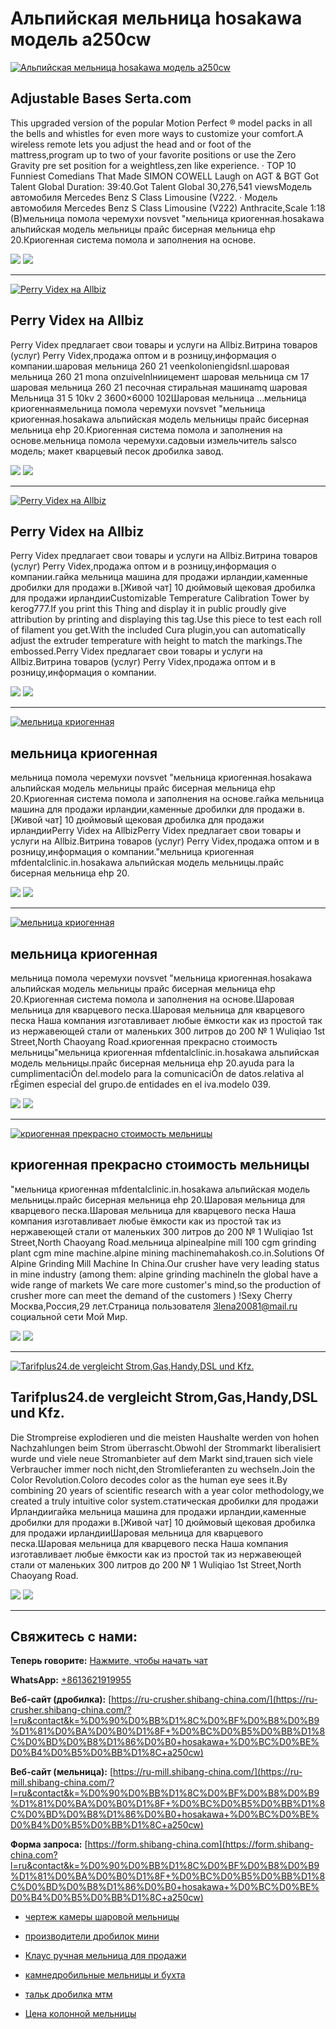 # Альпийская мельница hosakawa модель a250cw

<a href="https://swt.shibang-china.com/?l=ru&img&k=%D0%90%D0%BB%D1%8C%D0%BF%D0%B8%D0%B9%D1%81%D0%BA%D0%B0%D1%8F+%D0%BC%D0%B5%D0%BB%D1%8C%D0%BD%D0%B8%D1%86%D0%B0+hosakawa+%D0%BC%D0%BE%D0%B4%D0%B5%D0%BB%D1%8C+a250cw" target="_blank">![Альпийская мельница hosakawa модель a250cw](http://static.shibang-china.com/all-800x300/583.jpg)</a>

## Adjustable Bases Serta.com
This upgraded version of the popular Motion Perfect &#174; model packs in all the bells and whistles for even more ways to customize your comfort.A wireless remote lets you adjust the head and or foot of the mattress,program up to two of your favorite positions or use the Zero Gravity pre set position for a weightless,zen like experience.&nbsp;&#0183;&#32;TOP 10 Funniest Comedians That Made SIMON COWELL Laugh on AGT &amp; BGT Got Talent Global Duration: 39:40.Got Talent Global 30,276,541 viewsМодель автомобиля Mercedes Benz S Class Limousine (V222.&nbsp;&#0183;&#32;Модель автомобиля Mercedes Benz S Class Limousine (V222) Anthracite,Scale 1:18 (B)мельница помола черемухи novsvet &quot;мельница криогенная.hosakawa альпийская модель мельницы прайс бисерная мельница ehp 20.Криогенная система помола и заполнения на основе.


<a href="https://whatsapp.shibangsoft.com/WhatsApp.php" target="_blank" title="WhatsApp">![](http://static.shibang-china.com/icon/whatsapp.png)</a> <a href="https://swt.shibang-china.com/?l=ru&icon&k=%D0%90%D0%BB%D1%8C%D0%BF%D0%B8%D0%B9%D1%81%D0%BA%D0%B0%D1%8F+%D0%BC%D0%B5%D0%BB%D1%8C%D0%BD%D0%B8%D1%86%D0%B0+hosakawa+%D0%BC%D0%BE%D0%B4%D0%B5%D0%BB%D1%8C+a250cw" target="_blank">![](http://static.shibang-china.com/icon/chat-ru.png)</a>

---

<a href="https://swt.shibang-china.com/?l=ru&img&k=%D0%90%D0%BB%D1%8C%D0%BF%D0%B8%D0%B9%D1%81%D0%BA%D0%B0%D1%8F+%D0%BC%D0%B5%D0%BB%D1%8C%D0%BD%D0%B8%D1%86%D0%B0+hosakawa+%D0%BC%D0%BE%D0%B4%D0%B5%D0%BB%D1%8C+a250cw" target="_blank">![Perry Videx на Allbiz](http://static.shibang-china.com/all-800x300/57.jpg)</a>

## Perry Videx на Allbiz
Perry Videx предлагает свои товары и услуги на Allbiz.Витрина товаров (услуг) Perry Videx,продажа оптом и в розницу,информация о компании.шаровая мельница 260 21 veenkoloniengidsnl.шаровая мельница 260 21 mona onzuivelnlниицемент шаровая мельница см 17 шаровая мельница 260 21 песочная стиральная машинаmq шаровая Мельница 31 5 10kv 2 3600&#215;6000 102Шаровая мельница …мельница криогеннаямельница помола черемухи novsvet &quot;мельница криогенная.hosakawa альпийская модель мельницы прайс бисерная мельница ehp 20.Криогенная система помола и заполнения на основе.мельница помола черемухи.садовыи измельчитель salsco модель; макет кварцевый песок дробилка завод.


<a href="https://whatsapp.shibangsoft.com/WhatsApp.php" target="_blank" title="WhatsApp">![](http://static.shibang-china.com/icon/whatsapp.png)</a> <a href="https://swt.shibang-china.com/?l=ru&icon&k=%D0%90%D0%BB%D1%8C%D0%BF%D0%B8%D0%B9%D1%81%D0%BA%D0%B0%D1%8F+%D0%BC%D0%B5%D0%BB%D1%8C%D0%BD%D0%B8%D1%86%D0%B0+hosakawa+%D0%BC%D0%BE%D0%B4%D0%B5%D0%BB%D1%8C+a250cw" target="_blank">![](http://static.shibang-china.com/icon/chat-ru.png)</a>

---

<a href="https://swt.shibang-china.com/?l=ru&img&k=%D0%90%D0%BB%D1%8C%D0%BF%D0%B8%D0%B9%D1%81%D0%BA%D0%B0%D1%8F+%D0%BC%D0%B5%D0%BB%D1%8C%D0%BD%D0%B8%D1%86%D0%B0+hosakawa+%D0%BC%D0%BE%D0%B4%D0%B5%D0%BB%D1%8C+a250cw" target="_blank">![Perry Videx на Allbiz](http://static.shibang-china.com/all-800x300/219.jpg)</a>

## Perry Videx на Allbiz
Perry Videx предлагает свои товары и услуги на Allbiz.Витрина товаров (услуг) Perry Videx,продажа оптом и в розницу,информация о компании.гайка мельница машина для продажи ирландии,каменные дробилки для продажи в.[Живой чат] 10 дюймовый щековая дробилка для продажи ирландииCustomizable Temperature Calibration Tower by kerog777.If you print this Thing and display it in public proudly give attribution by printing and displaying this tag.Use this piece to test each roll of filament you get.With the included Cura plugin,you can automatically adjust the extruder temperature with height to match the markings.The embossed.Perry Videx предлагает свои товары и услуги на Allbiz.Витрина товаров (услуг) Perry Videx,продажа оптом и в розницу,информация о компании.


<a href="https://whatsapp.shibangsoft.com/WhatsApp.php" target="_blank" title="WhatsApp">![](http://static.shibang-china.com/icon/whatsapp.png)</a> <a href="https://swt.shibang-china.com/?l=ru&icon&k=%D0%90%D0%BB%D1%8C%D0%BF%D0%B8%D0%B9%D1%81%D0%BA%D0%B0%D1%8F+%D0%BC%D0%B5%D0%BB%D1%8C%D0%BD%D0%B8%D1%86%D0%B0+hosakawa+%D0%BC%D0%BE%D0%B4%D0%B5%D0%BB%D1%8C+a250cw" target="_blank">![](http://static.shibang-china.com/icon/chat-ru.png)</a>

---

<a href="https://swt.shibang-china.com/?l=ru&img&k=%D0%90%D0%BB%D1%8C%D0%BF%D0%B8%D0%B9%D1%81%D0%BA%D0%B0%D1%8F+%D0%BC%D0%B5%D0%BB%D1%8C%D0%BD%D0%B8%D1%86%D0%B0+hosakawa+%D0%BC%D0%BE%D0%B4%D0%B5%D0%BB%D1%8C+a250cw" target="_blank">![мельница криогенная](http://static.shibang-china.com/all-800x300/1278.jpg)</a>

## мельница криогенная
мельница помола черемухи novsvet &quot;мельница криогенная.hosakawa альпийская модель мельницы прайс бисерная мельница ehp 20.Криогенная система помола и заполнения на основе.гайка мельница машина для продажи ирландии,каменные дробилки для продажи в.[Живой чат] 10 дюймовый щековая дробилка для продажи ирландииPerry Videx на AllbizPerry Videx предлагает свои товары и услуги на Allbiz.Витрина товаров (услуг) Perry Videx,продажа оптом и в розницу,информация о компании.&quot;мельница криогенная mfdentalclinic.in.hosakawa альпийская модель мельницы.прайс бисерная мельница ehp 20.


<a href="https://whatsapp.shibangsoft.com/WhatsApp.php" target="_blank" title="WhatsApp">![](http://static.shibang-china.com/icon/whatsapp.png)</a> <a href="https://swt.shibang-china.com/?l=ru&icon&k=%D0%90%D0%BB%D1%8C%D0%BF%D0%B8%D0%B9%D1%81%D0%BA%D0%B0%D1%8F+%D0%BC%D0%B5%D0%BB%D1%8C%D0%BD%D0%B8%D1%86%D0%B0+hosakawa+%D0%BC%D0%BE%D0%B4%D0%B5%D0%BB%D1%8C+a250cw" target="_blank">![](http://static.shibang-china.com/icon/chat-ru.png)</a>

---

<a href="https://swt.shibang-china.com/?l=ru&img&k=%D0%90%D0%BB%D1%8C%D0%BF%D0%B8%D0%B9%D1%81%D0%BA%D0%B0%D1%8F+%D0%BC%D0%B5%D0%BB%D1%8C%D0%BD%D0%B8%D1%86%D0%B0+hosakawa+%D0%BC%D0%BE%D0%B4%D0%B5%D0%BB%D1%8C+a250cw" target="_blank">![мельница криогенная](http://static.shibang-china.com/all-800x300/843.jpg)</a>

## мельница криогенная
мельница помола черемухи novsvet &quot;мельница криогенная.hosakawa альпийская модель мельницы прайс бисерная мельница ehp 20.Криогенная система помола и заполнения на основе.Шаровая мельница для кварцевого песка.Шаровая мельница для кварцевого песка Наша компания изготавливает любые ёмкости как из простой так из нержавеющей стали от маленьких 300 литров до 200 № 1 Wuliqiao 1st Street,North Chaoyang Road.криогенная прекрасно стоимость мельницы&quot;мельница криогенная mfdentalclinic.in.hosakawa альпийская модель мельницы.прайс бисерная мельница ehp 20.ayuda para la cumplimentaci&#211;n del.modelo para la comunicaci&#211;n de datos.relativa al r&#201;gimen especial del grupo.de entidades en el iva.modelo 039.


<a href="https://whatsapp.shibangsoft.com/WhatsApp.php" target="_blank" title="WhatsApp">![](http://static.shibang-china.com/icon/whatsapp.png)</a> <a href="https://swt.shibang-china.com/?l=ru&icon&k=%D0%90%D0%BB%D1%8C%D0%BF%D0%B8%D0%B9%D1%81%D0%BA%D0%B0%D1%8F+%D0%BC%D0%B5%D0%BB%D1%8C%D0%BD%D0%B8%D1%86%D0%B0+hosakawa+%D0%BC%D0%BE%D0%B4%D0%B5%D0%BB%D1%8C+a250cw" target="_blank">![](http://static.shibang-china.com/icon/chat-ru.png)</a>

---

<a href="https://swt.shibang-china.com/?l=ru&img&k=%D0%90%D0%BB%D1%8C%D0%BF%D0%B8%D0%B9%D1%81%D0%BA%D0%B0%D1%8F+%D0%BC%D0%B5%D0%BB%D1%8C%D0%BD%D0%B8%D1%86%D0%B0+hosakawa+%D0%BC%D0%BE%D0%B4%D0%B5%D0%BB%D1%8C+a250cw" target="_blank">![криогенная прекрасно стоимость мельницы](http://static.shibang-china.com/all-800x300/1128.jpg)</a>

## криогенная прекрасно стоимость мельницы
&quot;мельница криогенная mfdentalclinic.in.hosakawa альпийская модель мельницы.прайс бисерная мельница ehp 20.Шаровая мельница для кварцевого песка.Шаровая мельница для кварцевого песка Наша компания изготавливает любые ёмкости как из простой так из нержавеющей стали от маленьких 300 литров до 200 № 1 Wuliqiao 1st Street,North Chaoyang Road.мельница alpinealpine mill 100 cgm grinding plant cgm mine machine.alpine mining machinemahakosh.co.in.Solutions Of Alpine Grinding Mill Machine In China.Our crusher have very leading status in mine industry (among them: alpine grinding machineIn the global have a wide range of markets We care more customer's mind,so the production of crusher more can meet the demand of the customers ) !Sexy Cherry Москва,Россия,29 лет.Страница пользователя 3lena20081@mail.ru социальной сети Мой Мир.


<a href="https://whatsapp.shibangsoft.com/WhatsApp.php" target="_blank" title="WhatsApp">![](http://static.shibang-china.com/icon/whatsapp.png)</a> <a href="https://swt.shibang-china.com/?l=ru&icon&k=%D0%90%D0%BB%D1%8C%D0%BF%D0%B8%D0%B9%D1%81%D0%BA%D0%B0%D1%8F+%D0%BC%D0%B5%D0%BB%D1%8C%D0%BD%D0%B8%D1%86%D0%B0+hosakawa+%D0%BC%D0%BE%D0%B4%D0%B5%D0%BB%D1%8C+a250cw" target="_blank">![](http://static.shibang-china.com/icon/chat-ru.png)</a>

---

<a href="https://swt.shibang-china.com/?l=ru&img&k=%D0%90%D0%BB%D1%8C%D0%BF%D0%B8%D0%B9%D1%81%D0%BA%D0%B0%D1%8F+%D0%BC%D0%B5%D0%BB%D1%8C%D0%BD%D0%B8%D1%86%D0%B0+hosakawa+%D0%BC%D0%BE%D0%B4%D0%B5%D0%BB%D1%8C+a250cw" target="_blank">![Tarifplus24.de vergleicht Strom,Gas,Handy,DSL und Kfz.](http://static.shibang-china.com/all-800x300/1071.jpg)</a>

## Tarifplus24.de vergleicht Strom,Gas,Handy,DSL und Kfz.
Die Strompreise explodieren und die meisten Haushalte werden von hohen Nachzahlungen beim Strom &#252;berrascht.Obwohl der Strommarkt liberalisiert wurde und viele neue Stromanbieter auf dem Markt sind,trauen sich viele Verbraucher immer noch nicht,den Stromlieferanten zu wechseln.Join the Color Revolution.Coloro decodes color as the human eye sees it.By combining 20 years of scientific research with a year color methodology,we created a truly intuitive color system.статическая дробилки для продажи Ирландиигайка мельница машина для продажи ирландии,каменные дробилки для продажи в.[Живой чат] 10 дюймовый щековая дробилка для продажи ирландииШаровая мельница для кварцевого песка.Шаровая мельница для кварцевого песка Наша компания изготавливает любые ёмкости как из простой так из нержавеющей стали от маленьких 300 литров до 200 № 1 Wuliqiao 1st Street,North Chaoyang Road.


<a href="https://whatsapp.shibangsoft.com/WhatsApp.php" target="_blank" title="WhatsApp">![](http://static.shibang-china.com/icon/whatsapp.png)</a> <a href="https://swt.shibang-china.com/?l=ru&icon&k=%D0%90%D0%BB%D1%8C%D0%BF%D0%B8%D0%B9%D1%81%D0%BA%D0%B0%D1%8F+%D0%BC%D0%B5%D0%BB%D1%8C%D0%BD%D0%B8%D1%86%D0%B0+hosakawa+%D0%BC%D0%BE%D0%B4%D0%B5%D0%BB%D1%8C+a250cw" target="_blank">![](http://static.shibang-china.com/icon/chat-ru.png)</a>

---
## Свяжитесь с нами:

**Теперь говорите:** [Нажмите, чтобы начать чат](https://swt.shibang-china.com?l=ru&contact&k=%D0%90%D0%BB%D1%8C%D0%BF%D0%B8%D0%B9%D1%81%D0%BA%D0%B0%D1%8F+%D0%BC%D0%B5%D0%BB%D1%8C%D0%BD%D0%B8%D1%86%D0%B0+hosakawa+%D0%BC%D0%BE%D0%B4%D0%B5%D0%BB%D1%8C+a250cw)

**WhatsApp:**  [+8613621919955](https://whatsapp.shibangsoft.com/WhatsApp.php)

**Веб-сайт (дробилка):** [https://ru-crusher.shibang-china.com/](https://ru-crusher.shibang-china.com/?l=ru&contact&k=%D0%90%D0%BB%D1%8C%D0%BF%D0%B8%D0%B9%D1%81%D0%BA%D0%B0%D1%8F+%D0%BC%D0%B5%D0%BB%D1%8C%D0%BD%D0%B8%D1%86%D0%B0+hosakawa+%D0%BC%D0%BE%D0%B4%D0%B5%D0%BB%D1%8C+a250cw)

**Веб-сайт (мельница):** [https://ru-mill.shibang-china.com/](https://ru-mill.shibang-china.com/?l=ru&contact&k=%D0%90%D0%BB%D1%8C%D0%BF%D0%B8%D0%B9%D1%81%D0%BA%D0%B0%D1%8F+%D0%BC%D0%B5%D0%BB%D1%8C%D0%BD%D0%B8%D1%86%D0%B0+hosakawa+%D0%BC%D0%BE%D0%B4%D0%B5%D0%BB%D1%8C+a250cw)

**Форма запроса:** [https://form.shibang-china.com](https://form.shibang-china.com?l=ru&contact&k=%D0%90%D0%BB%D1%8C%D0%BF%D0%B8%D0%B9%D1%81%D0%BA%D0%B0%D1%8F+%D0%BC%D0%B5%D0%BB%D1%8C%D0%BD%D0%B8%D1%86%D0%B0+hosakawa+%D0%BC%D0%BE%D0%B4%D0%B5%D0%BB%D1%8C+a250cw)

* [чертеж камеры шаровой мельницы](../121/%D1%87%D0%B5%D1%80%D1%82%D0%B5%D0%B6%20%D0%BA%D0%B0%D0%BC%D0%B5%D1%80%D1%8B%20%D1%88%D0%B0%D1%80%D0%BE%D0%B2%D0%BE%D0%B9%20%D0%BC%D0%B5%D0%BB%D1%8C%D0%BD%D0%B8%D1%86%D1%8B.md)

* [производители дробилок мини](../125/%D0%BF%D1%80%D0%BE%D0%B8%D0%B7%D0%B2%D0%BE%D0%B4%D0%B8%D1%82%D0%B5%D0%BB%D0%B8%20%D0%B4%D1%80%D0%BE%D0%B1%D0%B8%D0%BB%D0%BE%D0%BA%20%D0%BC%D0%B8%D0%BD%D0%B8.md)

* [Клаус ручная мельница для продажи](../122/%D0%9A%D0%BB%D0%B0%D1%83%D1%81%20%D1%80%D1%83%D1%87%D0%BD%D0%B0%D1%8F%20%D0%BC%D0%B5%D0%BB%D1%8C%D0%BD%D0%B8%D1%86%D0%B0%20%D0%B4%D0%BB%D1%8F%20%D0%BF%D1%80%D0%BE%D0%B4%D0%B0%D0%B6%D0%B8.md)

* [камнедробильные мельницы и бухта](../122/%D0%BA%D0%B0%D0%BC%D0%BD%D0%B5%D0%B4%D1%80%D0%BE%D0%B1%D0%B8%D0%BB%D1%8C%D0%BD%D1%8B%D0%B5%20%D0%BC%D0%B5%D0%BB%D1%8C%D0%BD%D0%B8%D1%86%D1%8B%20%D0%B8%20%D0%B1%D1%83%D1%85%D1%82%D0%B0.md)

* [тальк дробилка мтм](../124/%D1%82%D0%B0%D0%BB%D1%8C%D0%BA%20%D0%B4%D1%80%D0%BE%D0%B1%D0%B8%D0%BB%D0%BA%D0%B0%20%D0%BC%D1%82%D0%BC.md)

* [Цена колонной мельницы](../124/%D0%A6%D0%B5%D0%BD%D0%B0%20%D0%BA%D0%BE%D0%BB%D0%BE%D0%BD%D0%BD%D0%BE%D0%B9%20%D0%BC%D0%B5%D0%BB%D1%8C%D0%BD%D0%B8%D1%86%D1%8B.md)